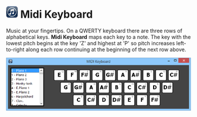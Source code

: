 <img src="src/keyboard/resources/music_note_icon.png" width="32px"/> Midi Keyboard
==============

Music at your fingertips.
On a QWERTY keyboard there are three rows of alphabetical keys. 
**Midi Keyboard** maps each key to a note.
The key with the lowest pitch begins at the key 'Z' and highest at 'P'
so pitch increases left-to-right along each row continuing at the beginning of the next row above.

![midikeyboard](img/midi_keyboard.png)
